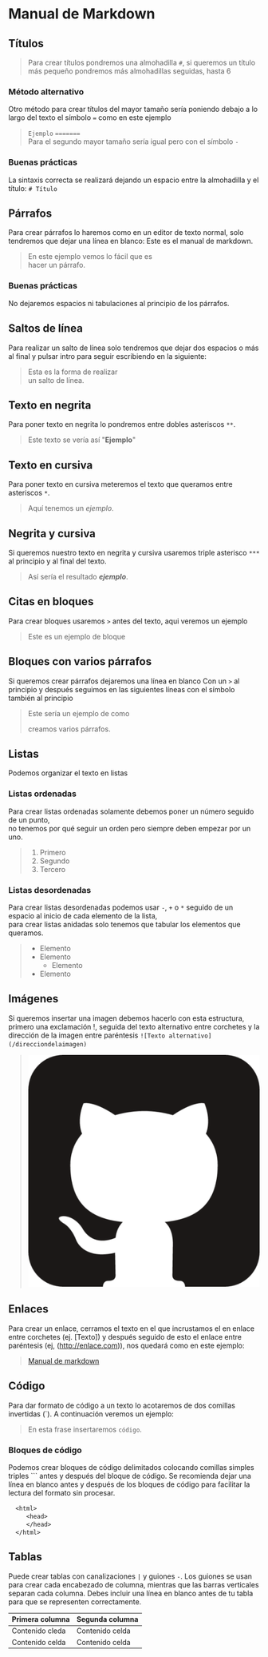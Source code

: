 # Manual de Markdown
## Títulos
>Para crear títulos pondremos una almohadilla `#`, si queremos un título más pequeño pondremos más almohadillas seguidas, hasta 6

### Método alternativo
Otro método para crear títulos del mayor tamaño sería poniendo debajo a lo largo del texto el símbolo `=` como en este ejemplo
>`Ejemplo`
>`=======`  
Para el segundo mayor tamaño sería igual pero con el símbolo `-`

### Buenas prácticas
La sintaxis correcta se realizará dejando un espacio entre la almohadilla y el título:
`# Título`

## Párrafos
Para crear párrafos lo haremos como en un editor de texto normal, solo tendremos que dejar una línea en blanco:
Este es el manual de markdown.

>En este ejemplo vemos lo fácil que es  
>hacer un párrafo.

### Buenas prácticas
No dejaremos espacios ni tabulaciones al principio de los párrafos.

## Saltos de línea
Para realizar un salto de línea solo tendremos que dejar dos espacios o más al final y pulsar intro para seguir escribiendo en la siguiente:  
>Esta es la forma de realizar  
>un salto de línea.  

## Texto en negrita  
Para poner texto en negrita lo pondremos entre dobles asteriscos `**`.  
>Este texto se vería así "**Ejemplo**"  

## Texto en cursiva
Para poner texto en cursiva meteremos el texto que queramos entre asteriscos `*`.  
>Aquí tenemos un *ejemplo*.  

## Negrita y cursiva
Si queremos nuestro texto en negrita y cursiva usaremos triple asterisco `***` al principio y al final del texto.
>Así sería el resultado ***ejemplo***.

## Citas en bloques
Para crear bloques usaremos `>` antes del texto, aqui veremos un ejemplo
>Este es un ejemplo de bloque

## Bloques con varios párrafos
Si queremos crear párrafos dejaremos una línea en blanco Con un `>` al principio y después seguimos en las siguientes líneas con el símbolo también al principio
>Este sería un ejemplo de como
>
>creamos varios párrafos.

## Listas  
Podemos organizar el texto en listas

### Listas ordenadas
Para crear listas ordenadas solamente debemos poner un número seguido de un punto,  
no tenemos por qué seguir un orden pero siempre deben empezar por un uno.
>1. Primero
>2. Segundo
>3. Tercero

### Listas desordenadas
Para crear listas desordenadas podemos usar `-`, `+` o `*` seguido de un espacio al inicio de cada elemento de la lista,  
para crear listas anidadas solo tenemos que tabular los elementos que queramos.
>+ Elemento
>+ Elemento
>    + Elemento
>+ Elemento

## Imágenes
Si queremos insertar una imagen debemos hacerlo con esta estructura, primero una exclamación !, seguida del texto alternativo entre corchetes y la dirección de la imagen entre paréntesis
`![Texto alternativo](/direcciondelaimagen)`
>![Logo de git](https://github.com/fcb0007/Practica-0/blob/83de4d83943999e546386ca4887f76f0c1539988/Manual%20markdown/git.png)

## Enlaces
 Para crear un enlace, cerramos el texto en el que incrustamos el en enlace entre corchetes (ej. [Texto]) y después seguido de esto el enlace entre paréntesis (ej, (http://enlace.com)), nos quedará como en este ejemplo:  
>[Manual de markdown](https://www.markdownguide.org/basic-syntax/)

## Código
Para dar formato de código a un texto lo acotaremos de dos comillas invertidas  (`). A continuación veremos un ejemplo:        
 
>En esta frase insertaremos `código`.

### Bloques de código
Podemos crear bloques de código delimitados colocando comillas simples triples ``` antes y después del bloque de código. Se recomienda dejar una línea en blanco antes y después de los bloques de código para facilitar la lectura del formato sin procesar.

 ```
   <html>
      <head>
      </head>
   </html>
````
## Tablas
Puede crear tablas con canalizaciones `|` y guiones `-`. Los guiones se usan para crear cada encabezado de columna, mientras que las barras verticales separan cada columna. Debes incluir una línea en blanco antes de tu tabla para que se representen correctamente.

|   Primera columna   |   Segunda columna  |
| ------------------- | ------------------ |
|   Contenido cleda   |   Contenido celda  |
|   Contenido celda   |   Contenido celda  |






                        







